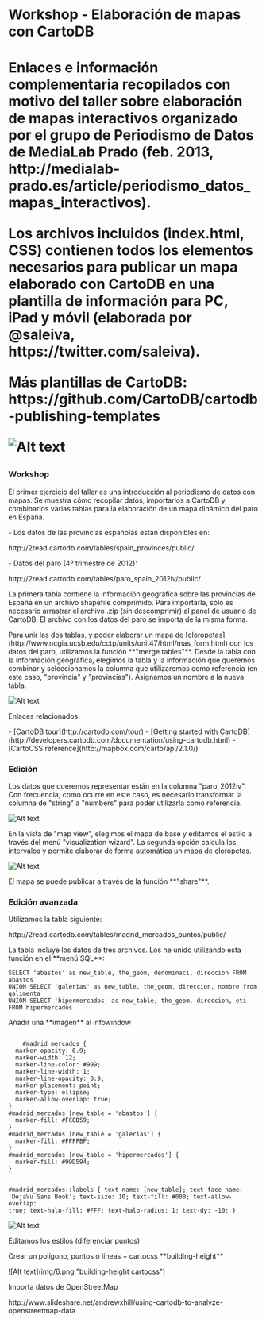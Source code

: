 <h1>Workshop - Elaboración de mapas con CartoDB<h1> 

<p>Enlaces e información complementaria recopilados con motivo del taller sobre elaboración de mapas interactivos organizado por el grupo de Periodismo de Datos de MediaLab Prado (feb. 2013, http://medialab-prado.es/article/periodismo_datos_mapas_interactivos).<p>

<p>Los archivos incluidos (index.html, CSS) contienen todos los elementos necesarios para publicar un mapa elaborado con CartoDB en una plantilla de información para PC, iPad y móvil (elaborada por @saleiva, https://twitter.com/saleiva). </p>

<p>Más plantillas de CartoDB: https://github.com/CartoDB/cartodb-publishing-templates</p>

![Alt text](img/5.png "intensity map")



<h3>Workshop</h3>
<p>El primer ejercicio del taller es una introducción al periodismo de datos con mapas. Se muestra cómo recopilar datos, importarlos a CartoDB y combinarlos varias tablas para la elaboración de un mapa dinámico del paro en España.</p>

<p>- Los datos de las provincias españolas están disponibles en:</p> 
<p>http://2read.cartodb.com/tables/spain_provinces/public/</p>

<p>- Datos del paro (4º trimestre de 2012):</p> 
<p>http://2read.cartodb.com/tables/paro_spain_2012iv/public/</p>

<p>La primera tabla contiene la información geográfica sobre las provincias de España en un archivo shapefile comprimido. Para importarla, sólo es necesario arrastrar el archivo .zip (sin descomprimir) al panel de usuario de CartoDB. El archivo con los datos del paro se importa de la misma forma. </p>
<p>Para unir las dos tablas, y poder elaborar un mapa de [cloropetas](http://www.ncgia.ucsb.edu/cctp/units/unit47/html/mas_form.html) con los datos del paro, utilizamos la función **"merge tables"**. Desde la tabla con la información geográfica, elegimos la tabla y la información que queremos combinar y seleccionamos la columna que utilizaremos como referencia (en este caso, "provincia" y "provincias"). Asignamos un nombre a la nueva tabla.</p>  

![Alt text](img/1.png "merge tables")

<p>Enlaces relacionados:</p>
- [CartoDB tour](http://cartodb.com/tour)
- [Getting started with CartoDB](http://developers.cartodb.com/documentation/using-cartodb.html)
- [CartoCSS reference](http://mapbox.com/carto/api/2.1.0/)


<h3>Edición</h3>
<p>Los datos que queremos representar están en la columna "paro_2012iv". Con frecuencia, como ocurre en este caso, es necesario transformar la columna de "string" a "numbers" para poder utilizarla como referencia.</p>

![Alt text](img/2.png "edit columns")

<p>En la vista de "map view", elegimos el mapa de base y editamos el estilo a través del menú "visualization wizard". La segunda opción calcula los intervalos y permite elaborar de forma automática un mapa de cloropetas. </p>

![Alt text](img/3.png "visualization wizard")

<p>El mapa se puede publicar a través de la función **"share"**. </p>


<h3>Edición avanzada</h3>
<p>Utilizamos la tabla siguiente:</p> 
<p>http://2read.cartodb.com/tables/madrid_mercados_puntos/public/</p>

<p>La tabla incluye los datos de tres archivos. Los he unido utilizando esta función en el **menú SQL**: </p> 
<code>SELECT 'abastos' as new_table, the_geom, denominaci, direccion FROM abastos<br>UNION SELECT 'galerias' as new_table, the_geom, direccion, nombre from galimenta<br>UNION SELECT 'hipermercados' as new_table, the_geom, direccion, eti FROM hipermercados</code>

<p>Añadir una **imagen** al infowindow</p>
<code>
	#madrid_mercados {
  marker-opacity: 0.9;
  marker-width: 12;
  marker-line-color: #999;
  marker-line-width: 1;
  marker-line-opacity: 0.9;
  marker-placement: point;
  marker-type: ellipse;
  marker-allow-overlap: true;
}
#madrid_mercados [new_table = 'abastos'] {
  marker-fill: #FC8D59;
}
#madrid_mercados [new_table = 'galerias'] {
  marker-fill: #FFFFBF;
}
#madrid_mercados [new_table = 'hipermercados'] {
  marker-fill: #99D594;
}

#madrid_mercados::labels {
  text-name: [new_table];
  text-face-name: 'DejaVu Sans Book';
  text-size: 10;
  text-fill: #000;
  text-allow-overlap: true;
  text-halo-fill: #FFF;
  text-halo-radius: 1;
  text-dy: -10;
}
</code>

![Alt text](img/4.png "image infowindow cartocss")

<p>Editamos los estilos (diferenciar puntos)</p>

<p>Crear un polígono, puntos o líneas + cartocss **building-height**</p>
![Alt text](img/6.png "building-height cartocss")

<p>Importa datos de OpenStreetMap</p>
<p>http://www.slideshare.net/andrewxhill/using-cartodb-to-analyze-openstreetmap-data</p>
